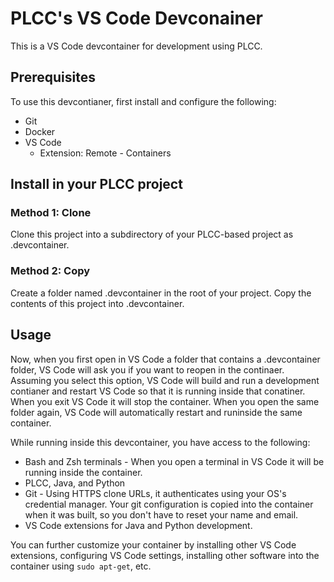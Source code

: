 # PLCC's VS Code Devconainer

This is a VS Code devcontainer for development using PLCC.

## Prerequisites

To use this devcontianer, first install and configure the following:

* Git
* Docker
* VS Code
    * Extension: Remote - Containers

## Install in your PLCC project

### Method 1: Clone

Clone this project into a subdirectory of your PLCC-based project as
.devcontainer.

### Method 2: Copy

Create a folder named .devcontainer in the root of your project.
Copy the contents of this project into .devcontainer.

## Usage

Now, when you first open in VS Code a folder that contains a
.devcontainer folder, VS Code will ask you if you want to reopen in the
continaer. Assuming you select this option, VS Code will build and run a
development contianer and restart VS Code so that it is running inside
that conatiner. When you exit VS Code it will stop the container. When
you open the same folder again, VS Code will automatically restart and
runinside the same container.

While running  inside this devcontainer, you have access to the
following:

* Bash and Zsh terminals - When you open a terminal in VS Code it will
    be running inside the container.
* PLCC, Java, and Python
* Git - Using HTTPS clone URLs, it authenticates using your OS's
    credential manager. Your git configuration is copied into the
    container when it was built, so you don't have to reset your
    name and email.
* VS Code extensions for Java and Python development.

You can further customize your container by installing other VS Code
extensions, configuring VS Code settings, installing other software into
the container using `sudo apt-get`, etc.
